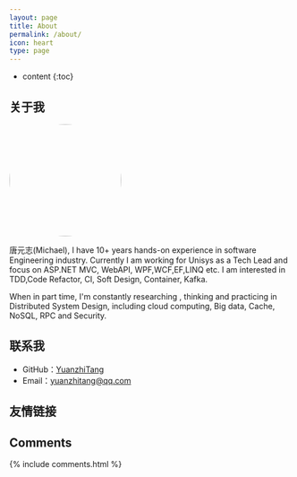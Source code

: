 ```yaml
---
layout: page
title: About
permalink: /about/
icon: heart
type: page
---
```


* content
{:toc}

## 关于我
<div style="margin:10px auto">
<img style="border: 0;height: 200px;width: 200px; border-radius:50%" src="https://yuanzhitang.github.io/images/yuanzhitang.jpg"/>
</div>

唐元志(Michael), I have 10+ years hands-on experience in software Engineering industry. Currently I am working for Unisys as a Tech Lead and focus on 
ASP.NET MVC, WebAPI, WPF,WCF,EF,LINQ etc. I am interested in TDD,Code Refactor, CI, Soft Design, Container, Kafka.

When in part time, I'm constantly researching , thinking and practicing in Distributed System Design, including cloud computing, Big data, Cache, NoSQL, RPC and Security.

<!--
<iframe src="https://githubbadge.appspot.com/gaohaoyang?s=1" style="border: 0;height: 142px;width: 200px;overflow: hidden;" frameBorder="0"></iframe>
-->
## 联系我

* GitHub：[YuanzhiTang](https://github.com/yuanzhitang)
* Email：yuanzhitang@qq.com

## 友情链接

<!--
[羡辙杂俎](http://zhangwenli.com/blog) \| [Anotherhome](https://www.anotherhome.net) \| [Reverland](http://reverland.org/) \| [ZhiLi](http://lizhipower.github.io/) \| [Simmer](http://simmer-jun.github.io/) \| [awthink](http://awthink.net/) \| [Aralic](http://aralic.github.io/) \| [zchen9](http://www.chen9.info/) \| [wuhuaji](http://wuhuaji.me/) \| [lisheng](http://www.lishengcn.cn/) \| [薛彬XueBin](http://axuebin.com/blog/) \| [TBOOX](http://www.tboox.org/cn/) \|  [Ling](http://linglinyp.com/)
-->
## Comments

{% include comments.html %}
